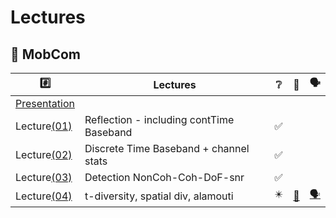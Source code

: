 # Lectures

## :round_pushpin: MobCom

|  :hash:            |  Lectures                              | :grey_question:    | :scroll: | &#x1F5E3; |
|--------------------|----------------------------------------|--------------------|------|-|
| [Presentation](presentation_FIRST%20CLASS%20MOBCOM%202024.pdf) |
| Lecture[(01)](01)  | Reflection - including contTime Baseband  | :white_check_mark: | 
| Lecture[(02)](02)  | Discrete Time Baseband + channel stats    | :white_check_mark: | 
| Lecture[(03)](03)  | Detection NonCoh-Coh-DoF-snr              | :white_check_mark: | 
| Lecture[(04)](04)  | t-diversity, spatial div, alamouti        | :eight_pointed_black_star: | [:scroll:](_17/transform_examples.ipynb) | [&#x1F5E3;](_17/Q&A) |
